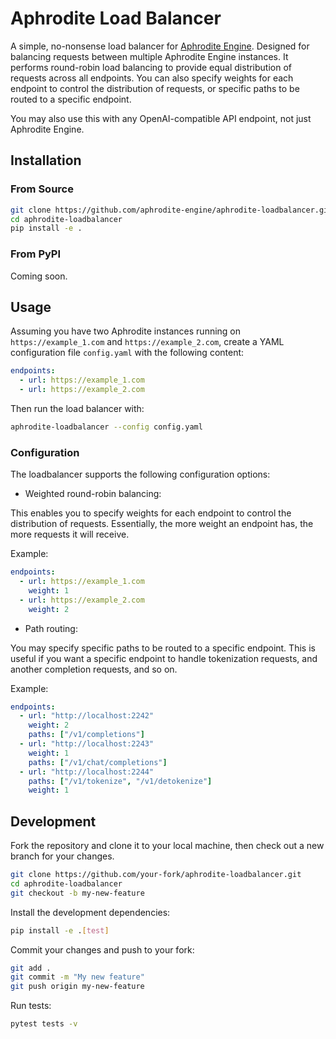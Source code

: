 # Aphrodite Load Balancer

A simple, no-nonsense load balancer for [Aphrodite Engine](https://github.com/aphrodite-engine/aphrodite-engine). Designed for balancing requests between multiple Aphrodite Engine instances. It performs round-robin load balancing to provide equal distribution of requests across all endpoints. You can also specify weights for each endpoint to control the distribution of requests, or specific paths to be routed to a specific endpoint.

You may also use this with any OpenAI-compatible API endpoint, not just Aphrodite Engine.

## Installation

### From Source

```bash
git clone https://github.com/aphrodite-engine/aphrodite-loadbalancer.git
cd aphrodite-loadbalancer
pip install -e .
```

### From PyPI
Coming soon.


## Usage
Assuming you have two Aphrodite instances running on `https://example_1.com` and `https://example_2.com`, create a YAML configuration file `config.yaml` with the following content:

```yaml
endpoints:
  - url: https://example_1.com
  - url: https://example_2.com
```

Then run the load balancer with:

```bash
aphrodite-loadbalancer --config config.yaml
```

### Configuration

The loadbalancer supports the following configuration options:

- Weighted round-robin balancing:

This enables you to specify weights for each endpoint to control the distribution of requests. Essentially, the more weight an endpoint has, the more requests it will receive.

Example:

```yaml
endpoints:
  - url: https://example_1.com
    weight: 1
  - url: https://example_2.com
    weight: 2
```

- Path routing:

You may specify specific paths to be routed to a specific endpoint. This is useful if you want a specific endpoint to handle tokenization requests, and another completion requests, and so on.

Example:

```yaml
endpoints:
  - url: "http://localhost:2242"
    weight: 2
    paths: ["/v1/completions"]
  - url: "http://localhost:2243"
    weight: 1
    paths: ["/v1/chat/completions"]
  - url: "http://localhost:2244"
    paths: ["/v1/tokenize", "/v1/detokenize"]
    weight: 1
```


## Development

Fork the repository and clone it to your local machine, then check out a new branch for your changes.

```bash
git clone https://github.com/your-fork/aphrodite-loadbalancer.git
cd aphrodite-loadbalancer
git checkout -b my-new-feature
```

Install the development dependencies:

```bash
pip install -e .[test]
```

Commit your changes and push to your fork:

```bash
git add .
git commit -m "My new feature"
git push origin my-new-feature
```

Run tests:

```bash
pytest tests -v
```


